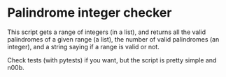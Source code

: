 # Palindrome integer checker

This script gets a range of integers (in a list), and returns all the valid palindromes of a given range (a list), the number of valid palindromes (an integer), and a string saying if a range is valid or not.

Check tests (with pytests) if you want, but the script is pretty simple and n00b.